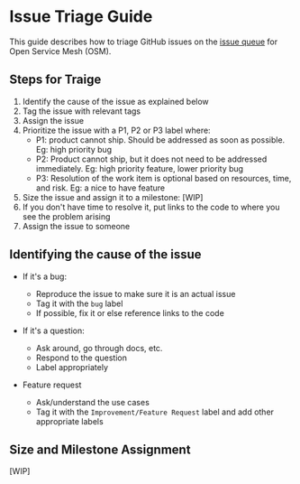 # Issue Triage Guide

This guide describes how to triage GitHub issues on the [issue queue](https://github.com/openservicemesh/osm/issues) for Open Service Mesh (OSM).

## Steps for Traige
1. Identify the cause of the issue as explained below
2. Tag the issue with relevant tags
3. Assign the issue
4. Prioritize the issue with a P1, P2 or P3 label where:
    - P1: product cannot ship. Should be addressed as soon as possible. Eg: high priority bug
    - P2: Product cannot ship, but it does not need to be addressed immediately. Eg: high priority feature, lower priority bug
    - P3: Resolution of the work item is optional based on resources, time, and risk. Eg: a nice to have feature
5. Size the issue and assign it to a milestone:
    [WIP]
6. If you don't have time to resolve it, put links to the code to where you see the problem arising
7. Assign the issue to someone


## Identifying the cause of the issue
- If it's a bug: 
    - Reproduce the issue to make sure it is an actual issue
    - Tag it with the `bug` label
    - If possible, fix it or else reference links to the code 

- If it's a question: 
    - Ask around, go through docs, etc.
    - Respond to the question
    - Label appropriately

- Feature request 
    - Ask/understand the use cases
    - Tag it with the `Improvement/Feature Request` label and add other appropriate labels

 
## Size and Milestone Assignment
[WIP]


